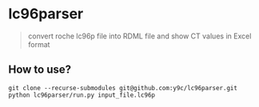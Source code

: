 # lc96parser

> convert roche lc96p file into RDML file and show CT values in Excel format

## How to use?

```
git clone --recurse-submodules git@github.com:y9c/lc96parser.git
python lc96parser/run.py input_file.lc96p
```
